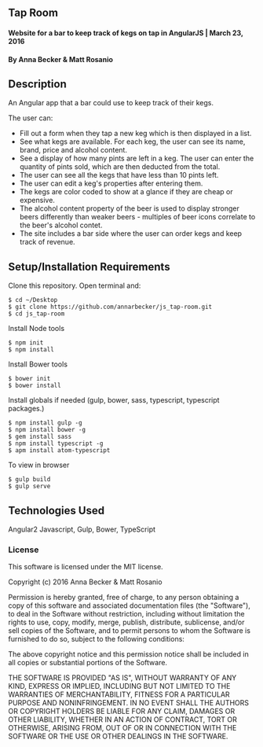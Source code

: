 ## Tap Room

#### Website for a bar to keep track of kegs on tap in AngularJS | March 23, 2016

#### By Anna Becker & Matt Rosanio

## Description
An Angular app that a bar could use to keep track of their kegs.

The user can:
* Fill out a form when they tap a new keg which is then displayed in a list.
* See what kegs are available. For each keg, the user can see its name, brand, price and alcohol content.
* See a display of how many pints are left in a keg. The user can enter the quantity of pints sold, which are then deducted from the total.
* The user can see all the kegs that have less than 10 pints left.
* The user can edit a keg's properties after entering them.
* The kegs are color coded to show at a glance if they are cheap or expensive.
* The alcohol content property of the beer is used to display stronger beers differently than weaker beers - multiples of beer icons correlate to the beer's alcohol contet.
* The site includes a bar side where the user can order kegs and keep track of revenue.

## Setup/Installation Requirements

Clone this repository. Open terminal and:

```
$ cd ~/Desktop
$ git clone https://github.com/annarbecker/js_tap-room.git
$ cd js_tap-room
```

Install Node tools
```
$ npm init
$ npm install
```
Install Bower tools
```
$ bower init
$ bower install
```

Install globals if needed (gulp, bower, sass, typescript, typescript packages.)
```
$ npm install gulp -g
$ npm install bower -g
$ gem install sass
$ npm install typescript -g
$ apm install atom-typescript
```

To view in browser
```
$ gulp build
$ gulp serve
```

## Technologies Used

Angular2 Javascript, Gulp, Bower, TypeScript

### License

This software is licensed under the MIT license.

Copyright (c) 2016 Anna Becker & Matt Rosanio

Permission is hereby granted, free of charge, to any person obtaining a copy of this software and associated documentation files (the "Software"), to deal in the Software without restriction, including without limitation the rights to use, copy, modify, merge, publish, distribute, sublicense, and/or sell copies of the Software, and to permit persons to whom the Software is furnished to do so, subject to the following conditions:

The above copyright notice and this permission notice shall be included in all copies or substantial portions of the Software.

THE SOFTWARE IS PROVIDED "AS IS", WITHOUT WARRANTY OF ANY KIND, EXPRESS OR IMPLIED, INCLUDING BUT NOT LIMITED TO THE WARRANTIES OF MERCHANTABILITY, FITNESS FOR A PARTICULAR PURPOSE AND NONINFRINGEMENT. IN NO EVENT SHALL THE AUTHORS OR COPYRIGHT HOLDERS BE LIABLE FOR ANY CLAIM, DAMAGES OR OTHER LIABILITY, WHETHER IN AN ACTION OF CONTRACT, TORT OR OTHERWISE, ARISING FROM, OUT OF OR IN CONNECTION WITH THE SOFTWARE OR THE USE OR OTHER DEALINGS IN THE SOFTWARE.

